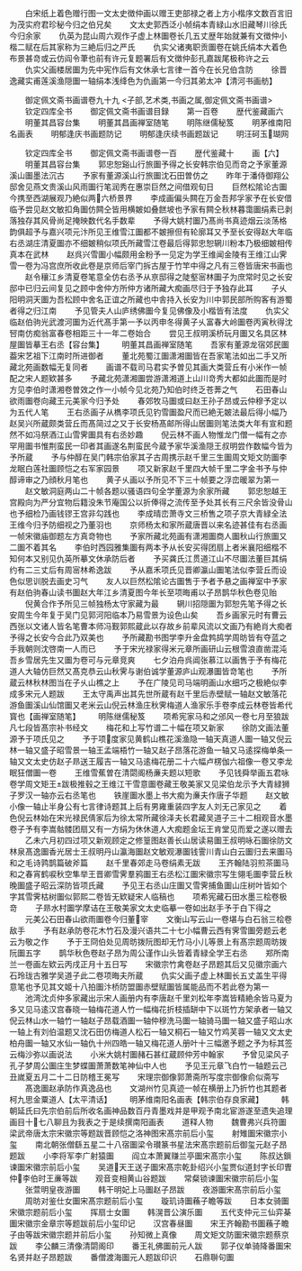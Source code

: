 <!-- { "loadSidebar": true } -->
　　白宋纸上着色赠行图一文太史徴仲画以赠王吏部禄之者上方小楷序文数百言旧为茂实府君珍秘今归之伯兄矣
　　文太史郭西泛小帧绢本青緑山水旧藏琴川徐氏今归余家
　　仇英为昆山周六观作子虚上林圗卷长几五丈歴年始就兼有文徴仲小楷二赋在后其家称为三絶后归之严氏
　　仇实父诸夷职贡圗卷在姚氏绢本大着色布景甚竒或云仿阎令茟也前有许元复题署后有文徴仲彭孔嘉跋尾极称许之云
　　仇实父画楼居圗为先中宪作后有文休承七言律一首今在长兄伯含防
　　徐晋逸藏实甫莲溪渔隠圗一轴绢本浅绛色为仇画第一今归其弟太冲【清河书画舫】


　　御定佩文斋书画谱卷九十九
<子部,艺术类,书画之属,御定佩文斋书画谱>
　　钦定四库全书
　　御定佩文斋书画谱目録
　　第一百卷
　　歴代鉴藏画六
　　明董其昌容台集
　　明董其昌画禅室随笔
　　明陈继儒秘笈
　　明茅维南阳名画表
　　明郁逢庆书画题防记
　　明郁逢庆续书画题跋记
　　明汪砢玉瑚网





　　钦定四库全书
　　御定佩文斋书画谱卷一百
　　歴代鉴藏十
　　画【六】
　　明董其昌容台集
　　郭忠恕谿山行旅圗予得之长安韩宗伯见而竒之予家董源溪山圗墨法沉古
　　予家有董源溪山行旅圗沈石田曽仿之
　　昨年于潘侍御翔公邸舍见燕文贵溪山风雨圗行笔润秀在惠崇巨然之间借观旬日
　　巨然松隂论古圗今携至西湖展观乃絶似两六桥景界
　　李成画偏头闗在万金吾邦孚家予在长安借临予尝见赵文敏扣角圗仿闗仝皆用横皴如叠餻坡也予家有闗仝秋林暮霭圗绢素已剥落独存其风骨尚足掩映数代名手数辈
　　予得大姚村圗乃髙尚书真迹烟云淡荡格韵俱超予与嘉兴项元汴所见王维雪江圗都不皴擦但有轮廓耳又予至长安得赵大年临右丞湖庄清夏圗亦不细皴稍似项氏所藏雪江卷最后得郭忠恕辋川粉本乃极细皴相传真本在武林
　　赵呉兴雪圗小幅颇用金粉予一见定为学王维闻金陵有王维江山霁雪一卷为冯宫庶所收此卷是京师后宰门拆古屋于竹竿中得之凡有三卷皆唐宋书画也
　　赵令穰江乡清夏卷笔意全仿右丞予从亰邸得之陡壑宻林圗子为庶常时见之长安邸中已归云间复见之顾中舍仲方所仲方诸所藏大痴画尽归于予独存此耳
　　子乆阳明洞天圗为吾松顾中舍名正谊之所藏也中舎持入长安为川中郭民部所购客有游蜀者得之归江南
　　予见管夫人山庐绣佛圗今复见佛像及小楷皆有法度
　　仇实父临赵伯驹光武渡河圗为近代髙手第一予以丙申冬得黄子乆富春大岭圗卷丙寅秋得沈唘南仿痴翁富春卷相距三十一年二卷始合
　　尝见王叔明溪桥玩月圗又名具区林屋圗皆摹王右丞【容台集】
　　明董其昌画禅室随笔
　　吾家有董源龙宿郊民圗葢宋艺祖下江南时所进御者
　　董北苑蜀江圗潇湘圗皆在吾家笔法如出二手又所藏北苑画数幅无复同者
　　画谱不载司马君实予曽见其画大类营丘有小米作一帧配之宋人题欵甚多
　　予藏北苑潇湘圗尝游潇湘道上山川竒秀大都如此圗而是时方见李伯时潇湘卷曽效之作一小帧今见北苑乃知伯时终乏苍莾之气
　　石田春山欲雨圗卷向藏王元美家今归予处
　　春郊牧马圗或曰赵王孙子昂或云仲穆予定以为五代人笔
　　王右丞画子从檇李项氏见钓雪圗盈尺而已絶无皴法最后得小幅乃赵吴兴所蔵颇类营丘而髙简过之又于长安杨髙邮所得山居圗则笔法类大年有宣和题然不如冯祭酒江山雪霁圗具有右丞妙趣
　　倪云林不画人物惟龙门僧一幅有之亦罕用圗书惟荆蛮民一印者其画遂名荆蛮民今蔵予家华溪渔隠王叔明尝作数幅今皆为予所蔵
　　予与仲醇在吴门韩宗伯家其子古周携示赵千里三生圗周文矩文防圗李龙眠白莲社圗顾恺之右军家园景
　　项又新家赵千里四大帧千里二字金书予与仲醇谛审之乃顔秋月笔也
　　黄子乆画以予所见不下三十帧要之浮峦暖翠为第一
　　赵文敏洞庭两山二十帧各题以骚语四句全学董源为余家所藏
　　郭忠恕越王宫殿向为严分宜物后籍没朱节庵国公以折俸得之流传至予处其长有三尺余皆没骨山也予细检乃画钱镠王宫非勾践也
　　李成晴峦萧寺文三桥售之项子京大青緑全法王维今归予防细视之乃董羽也
　　京师杨太和家所蔵唐晋以来名迹甚佳有右丞画一帧宋徽庙御题左方真竒物也
　　予家所藏北苑画有潇湘圗商人圗秋山行旅圗又二圗不着其名
　　李伯时西园雅集圗有两本予从长安买得团扇上者米襄阳细楷不知何本又别见仇英所摹文休承防后者
　　予买龚氏江贯道江山不尽圗法董巨其绢约有二三丈后有周宻林希逸跋
　　予从嘉禾项氏见晋卿瀛山圗笔法似李营丘而设色似思训脱去画史习气
　　友人以巨然松隂论古圗售于予者予悬之画禅室中予家有赵伯驹春山读书圗赵大年江乡清夏图今年长至项晦甫以子昂鹊华秋色卷见贻
　　倪黄合作予所见三帧独杨太守家藏为最
　　辋川招隠圗为郭恕先笔予得之长安周生今年复于吴门见郭河阳临本乃易雪景为设色山矣
　　吾乡画家元时有曹云西张以文诸人皆名笔曹本师冯觐郭熙蔵此以存故乡前辈风流以文画乃有絶肖大痴者予得之长安今合此乃双美也
　　予所藏勘书图学李升金盘鹁鸪学周昉皆有夺蓝之手我朝则沈啓南一人而已
　　予于宋光禄家得米元章所画研山云根雪浪直凿混沌吾乡雪居先生又圗为卷可与元章竞爽
　　七夕泊舟呉阊张慕江以画售于予有梅花道人大轴仿巨然又髙克恭云山秋霁与谢伯诚学董源庐山观瀑圗皆竒笔也
　　予所蔵云林秋林图当在子乆山樵之上
　　予在广陵见司马端明画山水细巧之极絶似李成多宋元人题跋
　　王太守禹声出其先世所蔵有赵千里后赤壁赋一轴赵文敏落花游鱼圗溪山仙馆圗又老米云山倪云林渔庄秋霁梅道人渔家乐手卷李成云林卷皆希代寳也【画禅室随笔】
　　明陈继儒秘笈
　　项希宪家马和之邠风一卷七月至狼跋凡七段皆髙宗补书经文
　　梅花和上写竹谱二十幅在项又新家
　　徐防文画法董源予于项氏见之
　　予于项度家见黄鹤山樵花溪渔隐一轴天真道人圗一轴又倪云林一轴又盛子昭雪景一轴王孟端梧竹一轴又赵子昂落花游鱼一轴又马逺探梅单条一轴又文太史仿赵子昻送王履吉一轴又马逺梅花册二十六幅卢楞伽六祖像一卷又李龙眠狂僧圗一卷
　　王维雪蕉曽在清閟阁杨亷夫题以短歌
　　予见钱舜举画五君咏卷学周文矩王跋极推毂之王维江干雪意圗卷藏王敬美家又见梁伯龙示予大青緑狮子罗汉一轴亦云右丞笔也
　　铁崖圗水墨上书大痴为亷夫作唐子华题
　　赵文敏小像一轴止半身公有七言律诗题其上后有男雍重装四字友人刘无己家见之
　　着色倪云林始在宋光禄民倩家后为徐太常所藏徐泽夫长君藏吴道子三十二相观音水墨卷子予有李嵩骷髅团扇又有一方绢为休休道人大痴题金坛王肯堂见而爱之遂以赠去
　　乙未六月初四过项又新观顾定之修篁图赵善长山居读易圗王叔明咏石圗徐防文林泉髙逸圗香光居士王叔明丹山瀛海圗赵文敏观瀑圗钱霅川青山白云圗归去来圗马和之毛诗鹑鹊篇破斧篇
　　赵千里春郊走马卷绢素无跋
　　王齐翰陆羽煎茶圗马和之春宵鹤唳秋空隼举王晋卿雪霁羣鸦圗王右丞松江圗宋徽宗写生翎毛圗李营丘秋晚圗盛子昭云深防皆项氏藏
　　予见王右丞山庄圗又雪霁捕鱼圗山庄树叶皆如个字其雪霁枯树圗似郭熙二卷皆无欵疑宋人临稿也
　　项希宪藏石田水墨三桧卷极竒
　　子昻水村圗学摩诘在王敬美家文太史临摹一卷如出赵手予于白下得之
　　元美公石田春山欲雨圗卷今归董宰
　　文衡山写云山一卷堪与白石翁三桧卷敌手
　　予有赵承防卷花木竹石及漫兴语共二十七小幅曹云西有霁雪圗旁题云老云为敬之作
　　予于王冏伯处见周昉拨阮图却无竹马小儿等景上有髙宗题周昉拨阮圗五字
　　鹊华秋色卷赵子昂为周公谨作山头皆着青緑全学王右丞
　　郑所南兰一卷画左欵云丙戌正月十五日写
　　宋徽宗竹禽卷赵子昂题其后又见徽宗画六石玲珑古雅学吴道子此二卷项晦夫所蔵
　　仇实父画子虚上林圗长五丈盖生平得意笔也予见其文姬十八拍圗汴桥防盟圗赤壁赋圗皆属能品而不若此卷为第一
　　池湾沈贞仲多家藏出示宋人画册内有李唐赵千里刘松年李嵩皆精絶余皆马夏为多又见马逺汉宫春晓一轴梅花道人竹一幅梅花折枝插缾中下以斑竹方架承者一轴又倪云林山水一轴竹一轴赵子昂载酒圗一轴仲穆洗马圗一轴骑马圗一轴又盛子昭山水一轴上有刘伯温题又沈石田仿梅道人松石一轴又桐石一轴又竹鸡芙蓉一轴又文太史柏舟圗一轴又水仙一轴仇十州四皓一轴又梅花道人册叶十三幅邀予题之予为标其签云梅沙弥以画说法
　　小米大姚村圗赭石甚红蔵顾仲芳中翰家
　　予曾见梁风子孔子梦周公圗庄生梦蝶圗萧萧数笔神仙中人也
　　予见王元章飞白竹一轴题云己丑嵗夏五月二十二日防稽王冕写
　　宋理宗御像郭萧斋所写度宗御像俞似斋写
　　髙逸圗赵承防作真逸品也
　　文湖州竹见真迹一帧在横册上乃折竹也其题者柯九思金粟道人【太平清话】
　　明茅维南阳名画表【韩宗伯存良家藏】
　　韩朝延氏曰先宗伯前后所收名画神品数百丹青墨戏并是甲观予南北宦游遂至遗失追理画目十七八聊且为我表之于是续撰南阳画表
　　道释人物
　　魏曹弗兴兵符圗梁武帝唐太宗宋徽宗等题跋晋顾恺之洛神图宋髙宗前后小玺
　　射雉圗宋徽宗小玺
　　南北朝张僧繇五星二十八宿圗梁令瓉篆书星法宋髙宗题前后御玺元赵子昂题跋
　　小李将军李广射猿圗
　　阎立本萧翼赚兰亭圗宋髙宗小玺
　　陈叔达鎻谏圗宋徽宗前后小玺
　　吴道天王送子圗宋髙宗乾卦绍兴小玺贾似道封字长印曺仲李伯时王亷等跋
　　观音变相黄山谷题跋
　　常粲锁谏圗宋徽宗前后小玺
　　张萱明皇夜游圗
　　韩干明妃上马圗赵子昂跋
　　夜游圗宋髙宗前后小玺
　　周昉对鉴仕女圗宋髙宗题前后小玺
　　璇玑诗圗蘓子瞻等跋
　　日本女骑圗宋徽宗题前后小玺
　　挥扇士女圗
　　韩滉晋公演乐圗
　　五代支仲元三仙弈棊圗宋徽宗金章宗等题跋前后小玺印记
　　汉宫春昼圗
　　宋王齐翰勘书圗蘓子瞻子由等跋宋徽宗题并前后小玺
　　孙知微上真像
　　周文矩文防圗宋徽宗题蔡京跋
　　李公麟三清像清閟阁印
　　番王礼佛圗前元人跋
　　郭子仪单骑降番圗宋名贤并赵子昂题跋
　　番僧渡海圗元人题跋印识
　　石鼎聨句圗
